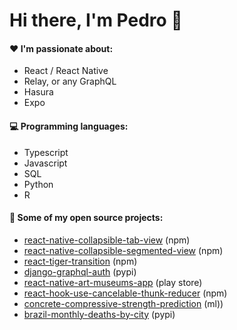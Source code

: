 # Hi there, I'm Pedro 👋
 
#### :heart: I'm passionate about:

- React / React Native
- Relay, or any GraphQL
- Hasura
- Expo

<!--
#### :ok_hand: My projects include:

- Good documentation
- CI/CD
-->

#### :computer: Programming languages:

- Typescript
- Javascript
- SQL
- Python
- R

#### :rocket:  Some of my open source projects:

- [react-native-collapsible-tab-view](https://github.com/PedroBern/react-native-collapsible-tab-view) (npm)
- [react-native-collapsible-segmented-view](https://github.com/PedroBern/react-native-collapsible-segmented-view) (npm)
- [react-tiger-transition](https://pedrobern.github.io/react-tiger-transition/) (npm)
- [django-graphql-auth](https://django-graphql-auth.readthedocs.io/en/latest/) (pypi)
- [react-native-art-museums-app](https://github.com/PedroBern/react-native-art-museums-app) (play store)
- [react-hook-use-cancelable-thunk-reducer](https://github.com/PedroBern/react-hook-use-cancelable-thunk-reducer) (npm)
- [concrete-compressive-strength-prediction](https://github.com/PedroBern/concrete-compressive-strength-prediction) (ml))
- [brazil-monthly-deaths-by-city](https://github.com/PedroBern/brazil-monthly-deaths-by-city) (pypi)

<!--
#### :octocat: My GH stats

![Pedro's github stats](https://github-readme-stats.vercel.app/api?username=pedrobern&count_private=true&show_icons=true) 

**PedroBern/pedrobern** is a ✨ _special_ ✨ repository because its `README.md` (this file) appears on your GitHub profile.

Here are some ideas to get you started:

- 🔭 I’m currently working on ...
- 🌱 I’m currently learning ...
- 👯 I’m looking to collaborate on ...
- 🤔 I’m looking for help with ...
- 💬 Ask me about ...
- 📫 How to reach me: ...
- 😄 Pronouns: ...
- ⚡ Fun fact: ...
-->
